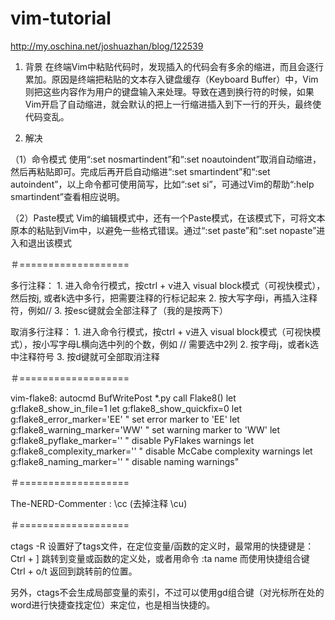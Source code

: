 # vim-tutorial

http://my.oschina.net/joshuazhan/blog/122539

1. 背景
在终端Vim中粘贴代码时，发现插入的代码会有多余的缩进，而且会逐行累加。原因是终端把粘贴的文本存入键盘缓存（Keyboard Buffer）中，Vim则把这些内容作为用户的键盘输入来处理。导致在遇到换行符的时候，如果Vim开启了自动缩进，就会默认的把上一行缩进插入到下一行的开头，最终使代码变乱。

2. 解决


（1）命令模式 
使用“:set nosmartindent”和“:set noautoindent”取消自动缩进，然后再粘贴即可。完成后再开启自动缩进“:set smartindent”和“:set autoindent”，以上命令都可使用简写，比如“:set si”，可通过Vim的帮助“:help smartindent”查看相应说明。

（2）Paste模式
Vim的编辑模式中，还有一个Paste模式，在该模式下，可将文本原本的粘贴到Vim中，以避免一些格式错误。通过“:set paste”和“:set nopaste”进入和退出该模式


＃===================

多行注释： 1. 进入命令行模式，按ctrl + v进入 visual block模式（可视快模式），然后按j, 或者k选中多行，把需要注释的行标记起来 2. 按大写字母i，再插入注释符，例如// 3. 按esc键就会全部注释了（我的是按两下）

取消多行注释： 1. 进入命令行模式，按ctrl + v进入 visual block模式（可视快模式），按小写字母L横向选中列的个数，例如 // 需要选中2列 2. 按字母j，或者k选中注释符号 3. 按d键就可全部取消注释


＃===================

vim-flake8: autocmd BufWritePost *.py call Flake8() let g:flake8_show_in_file=1 let g:flake8_show_quickfix=0 let g:flake8_error_marker='EE' " set error marker to 'EE' let g:flake8_warning_marker='WW' " set warning marker to 'WW' let g:flake8_pyflake_marker='' " disable PyFlakes warnings let g:flake8_complexity_marker='' " disable McCabe complexity warnings let g:flake8_naming_marker='' " disable naming warnings"



＃===================

The-NERD-Commenter : \cc (去掉注释 \cu)


＃===================

ctags -R 设置好了tags文件，在定位变量/函数的定义时，最常用的快捷键是： Ctrl + ] 跳转到变量或函数的定义处，或者用命令 :ta name 而使用快捷组合键 Ctrl + o/t 返回到跳转前的位置。

另外，ctags不会生成局部变量的索引，不过可以使用gd组合键（对光标所在处的word进行快捷查找定位）来定位，也是相当快捷的。
